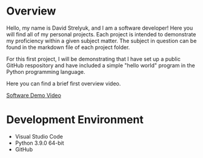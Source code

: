 # Overview

Hello, my name is David Strelyuk, and I am a software developer! Here you will find all of my personal projects. Each project is intended to demonstrate my proficiency within 
a given subject matter. The subject in question can be found in the markdown file of each project folder.

For this first project, I will be demonstrating that I have set up a public GitHub respository and have included a simple "hello world" program in the Python programming language. 

Here you can find a brief first overview video. 

[Software Demo Video](https://youtu.be/bA49a2jqpI4)

# Development Environment

* Visual Studio Code
* Python 3.9.0 64-bit
* GitHub


